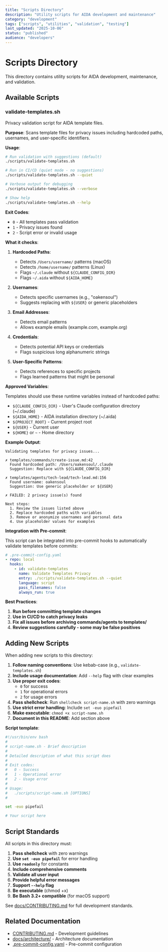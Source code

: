 ```yaml
---
title: "Scripts Directory"
description: "Utility scripts for AIDA development and maintenance"
category: "development"
tags: ["scripts", "utilities", "validation", "testing"]
last_updated: "2025-10-06"
status: "published"
audience: "developers"
---
```


# Scripts Directory

This directory contains utility scripts for AIDA development, maintenance, and validation.

## Available Scripts

### validate-templates.sh

Privacy validation script for AIDA template files.

**Purpose**: Scans template files for privacy issues including hardcoded paths, usernames, and user-specific identifiers.

**Usage**:

```bash
# Run validation with suggestions (default)
./scripts/validate-templates.sh

# Run in CI/CD (quiet mode - no suggestions)
./scripts/validate-templates.sh --quiet

# Verbose output for debugging
./scripts/validate-templates.sh --verbose

# Show help
./scripts/validate-templates.sh --help
```

**Exit Codes**:

- `0` - All templates pass validation
- `1` - Privacy issues found
- `2` - Script error or invalid usage

**What it checks**:

1. **Hardcoded Paths**:
   - Detects `/Users/username/` patterns (macOS)
   - Detects `/home/username/` patterns (Linux)
   - Flags `~/.claude` without `${CLAUDE_CONFIG_DIR}`
   - Flags `~/.aida` without `${AIDA_HOME}`

2. **Usernames**:
   - Detects specific usernames (e.g., "oakensoul")
   - Suggests replacing with `${USER}` or generic placeholders

3. **Email Addresses**:
   - Detects email patterns
   - Allows example emails (example.com, example.org)

4. **Credentials**:
   - Detects potential API keys or credentials
   - Flags suspicious long alphanumeric strings

5. **User-Specific Patterns**:
   - Detects references to specific projects
   - Flags learned patterns that might be personal

**Approved Variables**:

Templates should use these runtime variables instead of hardcoded paths:

- `${CLAUDE_CONFIG_DIR}` - User's Claude configuration directory (~/.claude)
- `${AIDA_HOME}` - AIDA installation directory (~/.aida)
- `${PROJECT_ROOT}` - Current project root
- `${USER}` - Current user
- `${HOME}` or `~` - Home directory

**Example Output**:

```text
Validating templates for privacy issues...

✗ templates/commands/create-issue.md:42
  Found hardcoded path: /Users/oakensoul/.claude
  Suggestion: Replace with ${CLAUDE_CONFIG_DIR}

✗ templates/agents/tech-lead/tech-lead.md:156
  Found username: oakensoul
  Suggestion: Use generic placeholder or ${USER}

✗ FAILED: 2 privacy issue(s) found

Next steps:
  1. Review the issues listed above
  2. Replace hardcoded paths with variables
  3. Remove or anonymize usernames and personal data
  4. Use placeholder values for examples
```

**Integration with Pre-commit**:

This script can be integrated into pre-commit hooks to automatically validate templates before commits:

```yaml
# .pre-commit-config.yaml
- repo: local
  hooks:
    - id: validate-templates
      name: Validate Templates Privacy
      entry: ./scripts/validate-templates.sh --quiet
      language: script
      pass_filenames: false
      always_run: true
```

**Best Practices**:

1. **Run before committing template changes**
2. **Use in CI/CD to catch privacy leaks**
3. **Fix all issues before archiving commands/agents to templates/**
4. **Review suggestions carefully - some may be false positives**

## Adding New Scripts

When adding new scripts to this directory:

1. **Follow naming conventions**: Use kebab-case (e.g., `validate-templates.sh`)
2. **Include usage documentation**: Add `--help` flag with clear examples
3. **Use proper exit codes**:
   - `0` for success
   - `1` for operational errors
   - `2` for usage errors
4. **Pass shellcheck**: Run `shellcheck script-name.sh` with zero warnings
5. **Use strict error handling**: Include `set -euo pipefail`
6. **Make executable**: `chmod +x script-name.sh`
7. **Document in this README**: Add section above

**Script template**:

```bash
#!/usr/bin/env bash
#
# script-name.sh - Brief description
#
# Detailed description of what this script does
#
# Exit codes:
#   0 - Success
#   1 - Operational error
#   2 - Usage error
#
# Usage:
#   ./scripts/script-name.sh [OPTIONS]
#

set -euo pipefail

# Your script here
```

## Script Standards

All scripts in this directory must:

1. **Pass shellcheck** with zero warnings
2. **Use `set -euo pipefail`** for error handling
3. **Use `readonly`** for constants
4. **Include comprehensive comments**
5. **Validate all user input**
6. **Provide helpful error messages**
7. **Support `--help` flag**
8. **Be executable** (chmod +x)
9. **Be Bash 3.2+ compatible** (for macOS support)

See [docs/CONTRIBUTING.md](../docs/CONTRIBUTING.md) for full development standards.

## Related Documentation

- [CONTRIBUTING.md](../docs/CONTRIBUTING.md) - Development guidelines
- [docs/architecture/](../docs/architecture/) - Architecture documentation
- [.pre-commit-config.yaml](../.pre-commit-config.yaml) - Pre-commit configuration

